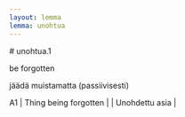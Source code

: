 ```yaml
---
layout: lemma
lemma: unohtua
---
```


<div class="sense">
# <span class="sensename">unohtua.1</span>

<span class="description">be forgotten</span>

<span class="description">jäädä muistamatta (passiivisesti)</span>

A1 | Thing being forgotten |   | Unohdettu asia |  

</div>

